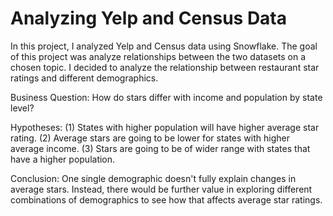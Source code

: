 # Analyzing Yelp and Census Data

In this project, I analyzed Yelp and Census data using Snowflake. The goal of this project was analyze relationships between the two datasets on a chosen topic. I decided to analyze the relationship between restaurant star ratings and different demographics.

Business Question: How do stars differ with income and population by state level?

Hypotheses: (1) States with higher population will have higher average star rating. 
            (2) Average stars are going to be lower for states with higher average income. 
            (3) Stars are going to be of wider range with states that have a higher population. 

Conclusion: One single demographic doesn't fully explain changes in average stars. Instead, there would be further value in exploring different combinations of demographics to see how that affects average star ratings. 
